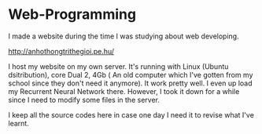 # Web-Programming

I made a website during the time I was studying about web developing.

http://anhothongtrithegioi.pe.hu/

I host my website on my own server. It's running with Linux (Ubuntu dsitribution), core Dual 2, 4Gb ( An old computer which I've gotten from my school since they don't need it anymore). It work pretty well. I even up load my Recurrent Neural Network there. However, I took it down for a while since I need to modify some files in the server.

I keep all the source codes here in case one day I need it to revise what I've learnt.
